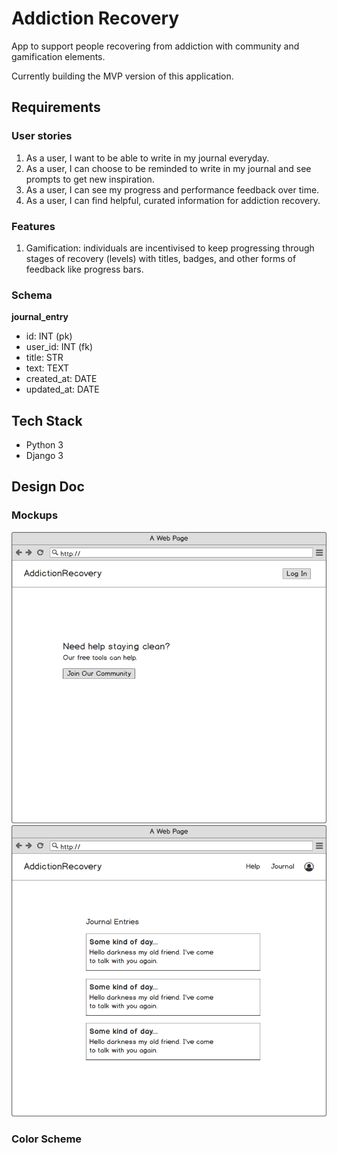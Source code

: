 # Addiction Recovery

App to support people recovering from addiction with community and gamification elements.

Currently building the MVP version of this application.

## Requirements

### User stories

1. As a user, I want to be able to write in my journal everyday.
1. As a user, I can choose to be reminded to write in my journal and see prompts to get new inspiration.
1. As a user, I can see my progress and performance feedback over time.
1. As a user, I can find helpful, curated information for addiction recovery.

### Features

1. Gamification: individuals are incentivised to keep progressing through stages of recovery (levels) with titles, badges, and other forms of feedback like progress bars.

### Schema

**journal_entry**

* id: INT (pk)
* user_id: INT (fk)
* title: STR
* text: TEXT
* created_at: DATE
* updated_at: DATE

## Tech Stack

* Python 3
* Django 3

## Design Doc

### Mockups

<img src="home_page.png" alt="home page">

<img src="user_dashboard.png" alt="user dashboard">

### Color Scheme
